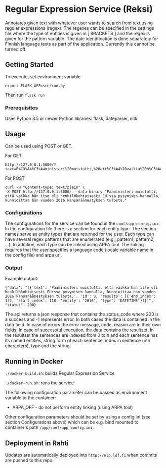 # Regular Expression Service (Reksi)

Annotates given text with whatever user wants to search from text using regular expressions (regex). The regexes can be specified in the settings file where the type of entities is given in [ BRACKETS ] and the regex is given for the pattern variable. The date identification is done separately for Finnish language texts as part of the application. Currently this cannot be turned off.

## Getting Started

To execute, set environment variable
```
export FLASK_APP=src/run.py
```

Then run ``` flask run ```

### Prerequisites

Uses Python 3.5 or newer
Python libraries: flask, dateparser, nltk

## Usage

Can be used using POST or GET.

For GET
```
http://127.0.0.1:5000/?text=P%C3%A4%C3%A4ministeri%20muistutti,%20ett%C3%A4%20vaikka%20h%C3%A4n%20itse%20oli%20henkil%C3%B6kohtaisesti%20EU:ssa%20pysymisen%20kannalla,%20kunnioittaa%20h%C3%A4n%20vuoden%202016%20kansan%C3%A4%C3%A4nestyksen%20tulosta.
```
For POST
```
curl -H "Content-type: text/plain" \
-X POST http://127.0.0.1:5000/ --data-binary "Pääministeri muistutti, että vaikka hän itse oli henkilökohtaisesti EU:ssa pysymisen kannalla, kunnioittaa hän vuoden 2016 kansanäänestyksen tulosta."
```

### Configurations

The configurations for the service can be found in the ```conf/app_config.ini```. In the configuration file there is a section for each entity type. The section names serve as entity types that are returned for the user. Each type can have several regex patterns that are enumerated (e.g., pattern1, pattern2, ...). In addition, each type can be linked using ARPA tool. The linking requires that the user specifies a language code (locale variable name in the config file) and arpa url.

### Output

Example output:

```
{"data": "[{'text': 'Pääministeri muistutti, että vaikka hän itse oli henkilökohtaisesti EU:ssa pysymisen kannalla, kunnioittaa hän vuoden 2016 kansanäänestyksen tulosta.', 'id': 0, 'results': [{'end_index': 122, 'start_index': 118, 'entity': '2016', 'type': 'DATETIME'}]}]", "status": 200}
```

The api returns a json response that contains the status_code where 200 is a success and -1 represents error. In both cases the data is contained in the data field. In case of errors the error message, code, reason are in their own fields. In case of successful execution, the data contains the resultset. In the resultset the sentences are indexed from 0 to n and each sentence has its named entities, string form of each sentence, index in sentence (nth characters), type and the string.

## Running in Docker

`./docker-build.sh`: builds Regular Expression Service

`./docker-run.sh`: runs the service

The following configuration parameter can be passed as environment variable to the container:

* ARPA_OFF - do not perform entity linking (using ARPA tool)

Other configuration parameters should be set by using a config.ini (see section Configurations above) which can be e.g. bind mounted to container's path `/app/conf/app_config.ini`.

## Deployment in Rahti

Updates are automatically deployed into `http://nlp.ldf.fi` when commits are pushed to this repo.
